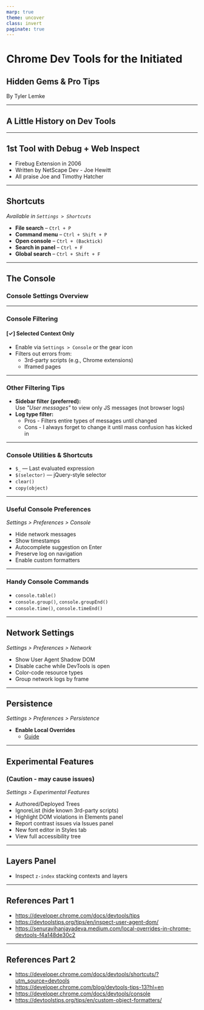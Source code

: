 ```yaml
---
marp: true
theme: uncover
class: invert
paginate: true
---
```


# Chrome Dev Tools for the Initiated

## Hidden Gems & Pro Tips

By Tyler Lemke

---

## A Little History on Dev Tools

---

## 1st Tool with Debug + Web Inspect

- Firebug Extension in 2006
- Written by NetScape Dev - Joe Hewitt
- All praise Joe and Timothy Hatcher

---

## Shortcuts

_Available in `Settings > Shortcuts`_

- **File search** – `Ctrl + P`
- **Command menu** – `Ctrl + Shift + P`
- **Open console** – `Ctrl + (Backtick)`
- **Search in panel** – `Ctrl + F`
- **Global search** – `Ctrl + Shift + F`

---

## The Console

### Console Settings Overview

---

### Console Filtering

#### [✓] Selected Context Only

- Enable via `Settings > Console` or the gear icon
- Filters out errors from:
  - 3rd-party scripts (e.g., Chrome extensions)
  - Iframed pages

---

### Other Filtering Tips

- **Sidebar filter (preferred):**  
  Use _"User messages"_ to view only JS messages (not browser logs)
- **Log type filter:**
  - Pros - Filters entire types of messages until changed
  - Cons - I always forget to change it until mass confusion has kicked in

---

### Console Utilities & Shortcuts

- `$_` — Last evaluated expression
- `$(selector)` — jQuery-style selector
- `clear()`
- `copy(object)`

---

### Useful Console Preferences

_Settings > Preferences > Console_

- Hide network messages
- Show timestamps
- Autocomplete suggestion on Enter
- Preserve log on navigation
- Enable custom formatters

---

### Handy Console Commands

- `console.table()`
- `console.group()`, `console.groupEnd()`
- `console.time()`, `console.timeEnd()`

---

## Network Settings

_Settings > Preferences > Network_

- Show User Agent Shadow DOM
- Disable cache while DevTools is open
- Color-code resource types
- Group network logs by frame

---

## Persistence

_Settings > Preferences > Persistence_

- **Enable Local Overrides**
  - [Guide](https://senuravihanjayadeva.medium.com/local-overrides-in-chrome-devtools-f4a148de30c2)

---

## Experimental Features

### (Caution - may cause issues)

_Settings > Experimental Features_

- Authored/Deployed Trees
- IgnoreList (hide known 3rd-party scripts)
- Highlight DOM violations in Elements panel
- Report contrast issues via Issues panel
- New font editor in Styles tab
- View full accessibility tree

---

## Layers Panel

- Inspect `z-index` stacking contexts and layers

---

## References Part 1

- https://developer.chrome.com/docs/devtools/tips
- https://devtoolstips.org/tips/en/inspect-user-agent-dom/
- https://senuravihanjayadeva.medium.com/local-overrides-in-chrome-devtools-f4a148de30c2

---

## References Part 2

- https://developer.chrome.com/docs/devtools/shortcuts/?utm_source=devtools
- https://developer.chrome.com/blog/devtools-tips-13?hl=en
- https://developer.chrome.com/docs/devtools/console
- https://devtoolstips.org/tips/en/custom-object-formatters/
